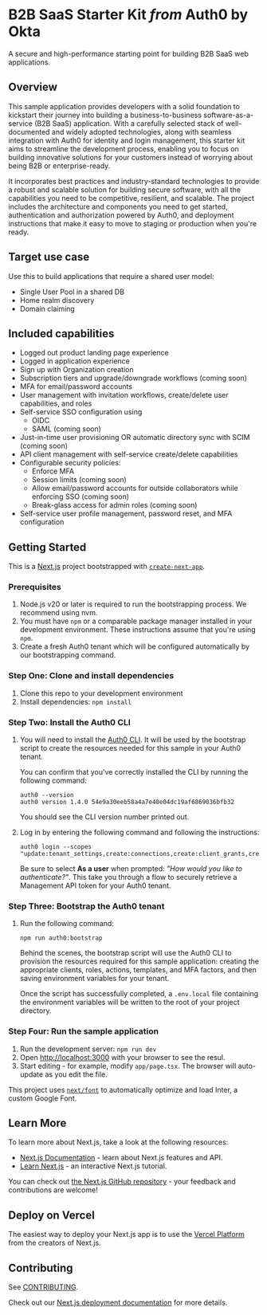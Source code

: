 # B2B SaaS Starter Kit *from* Auth0 by Okta

A secure and high-performance starting point for building B2B SaaS web applications.

## Overview

This sample application provides developers with a solid foundation to kickstart their journey into building a business-to-business software-as-a-service (B2B SaaS) application. With a carefully selected stack of well-documented and widely adopted technologies, along with seamless integration with Auth0 for identity and login management, this starter kit aims to streamline the development process, enabling you to focus on building innovative solutions for your customers instead of worrying about being B2B or enterprise-ready.

It incorporates best practices and industry-standard technologies to provide a robust and scalable solution for building secure software, with all the capabilities you need to be competitive, resilient, and scalable. The project includes the architecture and components you need to get started, authentication and authorization powered by Auth0, and deployment instructions that make it easy to move to staging or production when you're ready.

## Target use case

Use this to build applications that require a shared user model:
* Single User Pool in a shared DB
* Home realm discovery
* Domain claiming

## Included capabilities
* Logged out product landing page experience
* Logged in application experience
* Sign up with Organization creation
* Subscription tiers and upgrade/downgrade workflows (coming soon)
* MFA for email/password accounts
* User management with invitation workflows, create/delete user capabilities, and roles
* Self-service SSO configuration using
  * OIDC 
  * SAML (coming soon)
* Just-in-time user provisioning OR automatic directory sync with SCIM (coming soon)
* API client management with self-service create/delete capabilities
* Configurable security policies:
  * Enforce MFA
  * Session limits (coming soon)
  * Allow email/password accounts for outside collaborators while enforcing SSO (coming soon)
  * Break-glass access for admin roles (coming soon)
* Self-service user profile management, password reset, and MFA configuration

## Getting Started

This is a [Next.js](https://nextjs.org/) project bootstrapped with [`create-next-app`](https://github.com/vercel/next.js/tree/canary/packages/create-next-app). 

### Prerequisites
1. Node.js v20 or later is required to run the bootstrapping process. We recommend using nvm.
1. You must have `npm` or a comparable package manager installed in your development environment. These instructions assume that you're using `npm`.
1. Create a fresh Auth0 tenant which will be configured automatically by our bootstrapping command.

### Step One: Clone and install dependencies
1. Clone this repo to your development environment
1. Install dependencies: `npm install`

### Step Two: Install the Auth0 CLI
1. You will need to install the [Auth0 CLI](https://github.com/auth0/auth0-cli). It will be used by the bootstrap script to create the resources needed for this sample in your Auth0 tenant.

    You can confirm that you've correctly installed the CLI by running the following command:

    ```shell
    auth0 --version
    auth0 version 1.4.0 54e9a30eeb58a4a7e40e04dc19af6869036bfb32
    ```

    You should see the CLI version number printed out.

1. Log in by entering the following command and following the instructions:
  
    ```shell
    auth0 login --scopes "update:tenant_settings,create:connections,create:client_grants,create:email_templates,update:guardian_factors"
    ```

    Be sure to select **As a user** when prompted: *"How would you like to authenticate?"*. This take you through a flow to securely retrieve a Management API token for your Auth0 tenant.
 
### Step Three: Bootstrap the Auth0 tenant
1. Run the following command:

    ```shell
    npm run auth0:bootstrap
    ```
    Behind the scenes, the bootstrap script will use the Auth0 CLI to provision the resources required for this sample application: creating the appropriate clients, roles, actions, templates, and MFA factors, and then saving environment variables for your tenant.

    Once the script has successfully completed, a `.env.local` file containing the environment variables will be written to the root of your project directory.

### Step Four: Run the sample application
1. Run the development server: `npm run dev`
1. Open [http://localhost:3000](http://localhost:3000) with your browser to see the resul.
1. Start editing - for example, modify `app/page.tsx`. The browser will auto-update as you edit the file.

This project uses [`next/font`](https://nextjs.org/docs/basic-features/font-optimization) to automatically optimize and load Inter, a custom Google Font.

## Learn More

To learn more about Next.js, take a look at the following resources:

- [Next.js Documentation](https://nextjs.org/docs) - learn about Next.js features and API.
- [Learn Next.js](https://nextjs.org/learn) - an interactive Next.js tutorial.

You can check out [the Next.js GitHub repository](https://github.com/vercel/next.js/) - your feedback and contributions are welcome!

## Deploy on Vercel

The easiest way to deploy your Next.js app is to use the [Vercel Platform](https://vercel.com/new?utm_medium=default-template&filter=next.js&utm_source=create-next-app&utm_campaign=create-next-app-readme) from the creators of Next.js.

## Contributing
See [CONTRIBUTING](./CONTRIBUTING.md).

Check out our [Next.js deployment documentation](https://nextjs.org/docs/deployment) for more details.
